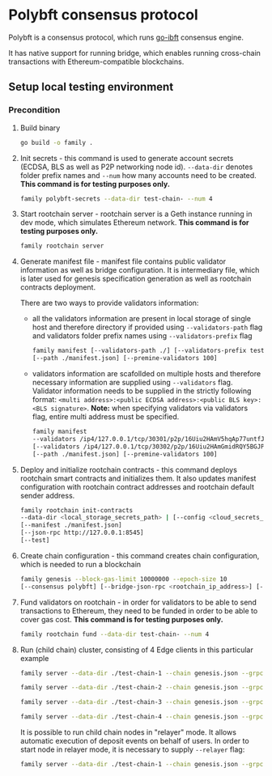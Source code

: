 
# Polybft consensus protocol

Polybft is a consensus protocol, which runs [go-ibft](https://github.com/FamilyChain/go-ibft) consensus engine.  

It has native support for running bridge, which enables running cross-chain transactions with Ethereum-compatible blockchains.

## Setup local testing environment

### Precondition

1. Build binary

    ```bash
    go build -o family .
    ```

2. Init secrets - this command is used to generate account secrets (ECDSA, BLS as well as P2P networking node id). `--data-dir` denotes folder prefix names and `--num` how many accounts need to be created. **This command is for testing purposes only.**

    ```bash
    family polybft-secrets --data-dir test-chain- --num 4
    ```

3. Start rootchain server - rootchain server is a Geth instance running in dev mode, which simulates Ethereum network. **This command is for testing purposes only.**

    ```bash
    family rootchain server
    ```

4. Generate manifest file - manifest file contains public validator information as well as bridge configuration. It is intermediary file, which is later used for genesis specification generation as well as rootchain contracts deployment.

    There are two ways to provide validators information:

    - all the validators information are present in local storage of single host and therefore directory if provided using `--validators-path` flag and validators folder prefix names using `--validators-prefix` flag

        ```bash
        family manifest [--validators-path ./] [--validators-prefix test-chain-]
        [--path ./manifest.json] [--premine-validators 100]
        ```

    - validators information are scafollded on multiple hosts and therefore necessary information are supplied using `--validators` flag. Validator information needs to be supplied in the strictly following format:
    `<multi address>:<public ECDSA address>:<public BLS key>:<BLS signature>`.
    **Note:** when specifying validators via validators flag, entire multi address must be specified.

        ```bash
        family manifest 
        --validators /ip4/127.0.0.1/tcp/30301/p2p/16Uiu2HAmV5hqAp77untfJRorxqKmyUxgaVn8YHFjBJm9gKMms3mr:0xDcBe0024206ec42b0Ef4214Ac7B71aeae1A11af0:1cf134e02c6b2afb2ceda50bf2c9a01da367ac48f7783ee6c55444e1cab418ec0f52837b90a4d8cf944814073fc6f2bd96f35366a3846a8393e3cb0b19197cde23e2b40c6401fa27ff7d0c36779d9d097d1393cab6fc1d332f92fb3df850b78703b2989d567d1344e219f0667a1863f52f7663092276770cf513f9704b5351c4:11b18bde524f4b02258a8d196b687f8d8e9490d536718666dc7babca14eccb631c238fb79aa2b44a5a4dceccad2dd797f537008dda185d952226a814c1acf7c2
        [--validators /ip4/127.0.0.1/tcp/30302/p2p/16Uiu2HAmGmidRQY5BGJPGVRF8p1pYFdfzuf1StHzXGLDizuxJxex:0x2da750eD4AE1D5A7F7c996Faec592F3d44060e90:088d92c25b5f278750534e8a902da604a1aa39b524b4511f5f47c3a386374ca3031b667beb424faef068a01cee3428a1bc8c1c8bab826f30a1ee03fbe90cb5f01abcf4abd7af3bbe83eaed6f82179b9cbdc417aad65d919b802d91c2e1aaefec27ba747158bc18a0556e39bfc9175c099dd77517a85731894bbea3d191a622bc:08dc3006352fdc01b331907fd3a68d4d68ed40329032598c1c0faa260421d66720965ace3ba29c6d6608ec1facdbf4624bca72df36c34afd4bdd753c4dfe049c]
        [--path ./manifest.json] [--premine-validators 100]
        ```

5. Deploy and initialize rootchain contracts - this command deploys rootchain smart contracts and initializes them. It also updates manifest configuration with rootchain contract addresses and rootchain default sender address.

    ```bash
    family rootchain init-contracts 
    --data-dir <local_storage_secrets_path> | [--config <cloud_secrets_manager_config_path>] 
    [--manifest ./manifest.json]
    [--json-rpc http://127.0.0.1:8545]
    [--test]
    ```

6. Create chain configuration - this command creates chain configuration, which is needed to run a blockchain

    ```bash
    family genesis --block-gas-limit 10000000 --epoch-size 10
    [--consensus polybft] [--bridge-json-rpc <rootchain_ip_address>] [--manifest ./manifest.json]
    ```

7. Fund validators on rootchain - in order for validators to be able to send transactions to Ethereum, they need to be funded in order to be able to cover gas cost. **This command is for testing purposes only.**

    ```bash
    family rootchain fund --data-dir test-chain- --num 4
    ```

8. Run (child chain) cluster, consisting of 4 Edge clients in this particular example

    ```bash
    family server --data-dir ./test-chain-1 --chain genesis.json --grpc-address :5001 --libp2p :30301 --jsonrpc :9545 --seal --log-level DEBUG

    family server --data-dir ./test-chain-2 --chain genesis.json --grpc-address :5002 --libp2p :30302 --jsonrpc :10002 --seal --log-level DEBUG

    family server --data-dir ./test-chain-3 --chain genesis.json --grpc-address :5003 --libp2p :30303 --jsonrpc :10003 --seal --log-level DEBUG
    
    family server --data-dir ./test-chain-4 --chain genesis.json --grpc-address :5004 --libp2p :30304 --jsonrpc :10004 --seal --log-level DEBUG
    ```

    It is possible to run child chain nodes in "relayer" mode. It allows automatic execution of deposit events on behalf of users.
    In order to start node in relayer mode, it is necessary to supply `--relayer` flag:

    ```bash
    family server --data-dir ./test-chain-1 --chain genesis.json --grpc-address :5001 --libp2p :30301 --jsonrpc :9545 --seal --log-level DEBUG --relayer
    ```
